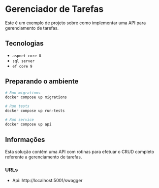 # Gerenciador de Tarefas

Este é um exemplo de projeto sobre como implementar uma API para gerenciamento de tarefas.

## Tecnologias

- `aspnet core 8`
- `sql server`
- `ef core 9`


## Preparando o ambiente

```bash
# Run migrations
docker compose up migrations

# Run tests 
docker compose up run-tests

# Run service
docker compose up api
```

## Informações

Esta solução contém uma API com rotinas para efetuar o CRUD completo referente a gerenciamento de tarefas.

### URLs
- Api: http://localhost:5001/swagger